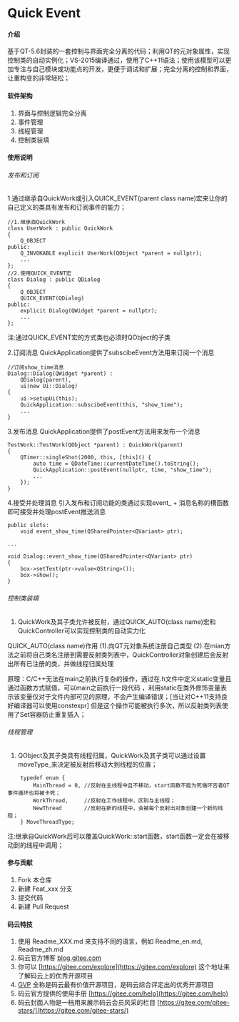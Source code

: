 # Quick Event

#### 介绍
基于QT-5.6封装的一套控制与界面完全分离的代码；利用QT的元对象属性，实现控制类的自动实例化；VS-2015编译通过，使用了C++11语法；使用该模型可以更加专注与自己模块或功能点的开发，更便于调试和扩展；完全分离的控制和界面，让重构变的非常轻松；

#### 软件架构
1.  界面与控制逻辑完全分离
2.  事件管理
3.  线程管理
4.  控制类装填


#### 使用说明

######  发布和订阅
1.通过继承自QuickWork或引入QUICK_EVENT(parent class name)宏来让你的自己定义的类具有发布和订阅事件的能力；

```
//1.继承自QuickWork
class UserWork : public QuickWork
{
    Q_OBJECT
public:
    Q_INVOKABLE explicit UserWork(QObject *parent = nullptr);
    ...
};
//2.使用QUICK_EVENT宏
class Dialog : public QDialog
{
    Q_OBJECT
    QUICK_EVENT(QDialog)
public:
    explicit Dialog(QWidget *parent = nullptr);
    ...
};
```
注:通过QUICK_EVENT宏的方式类也必须时QObject的子类

2.订阅消息
QuickApplication提供了subscibeEvent方法用来订阅一个消息

```
//订阅show_time消息
Dialog::Dialog(QWidget *parent) :
    QDialog(parent),
    ui(new Ui::Dialog)
{
    ui->setupUi(this);
    QuickApplication::subscibeEvent(this, "show_time");
    ...
}
```

3.发布消息
QuickApplication提供了postEvent方法用来发布一个消息

```
TestWork::TestWork(QObject *parent) : QuickWork(parent)
{
    QTimer::singleShot(2000, this, [this]() {
        auto time = QDateTime::currentDateTime().toString();
        QuickApplication::postEvent(nullptr, time, "show_time");
        ...
    });
}
```
4.接受并处理消息
引入发布和订阅功能的类通过实现event_ + 消息名称的槽函数即可接受并处理postEvent推送消息

```
public slots:
    void event_show_time(QSharedPointer<QVariant> ptr);

...

void Dialog::event_show_time(QSharedPointer<QVariant> ptr)
{
    box->setText(ptr->value<QString>());
    box->show();
}

```
######  控制类装填
1. QuickWork及其子类允许被反射，通过QUICK_AUTO(class name)宏和QuickController可以实现控制类的自动实力化

QUICK_AUTO(class name)作用
(1).向QT元对象系统注册自己类型
(2).在mian方法之前将自己类名注册到需要反射类列表中，QuickController对象创建后会反射出所有已注册的类，并做线程归属处理

原理：C/C++无法在main之前执行复杂的操作，通过在.h文件中定义static变量且通过函数方式赋值，可以main之前执行一段代码
，利用static在类外修饰变量表示该变量仅对于文件内部可见的原理，不会产生编译错误；[当让对C++11支持良好编译器可以使用constexpr]
但是这个操作可能被执行多次，所以反射类列表使用了Set容器防止重复插入；

######  线程管理
1. QObject及其子类具有线程归属，QuickWork及其子类可以通过设置moveType_来决定被反射后移动大到线程的位置；

```
    typedef enum {
        MainThread = 0, //反射在主线程中且不移动，start函数不能为死循环否者QT事件循环也将被卡死；
        WorkThread,     //反射在工作线程中，区别与主线程；
        NewThread       //反射在新的线程中，会被每个反射出对象创建一个新的线程；
    } MoveThreadType;
```
注:继承自QuickWork后可以覆盖QuickWork::start函数，start函数一定会在被移动到的线程中调用；

#### 参与贡献

1.  Fork 本仓库
2.  新建 Feat_xxx 分支
3.  提交代码
4.  新建 Pull Request


#### 码云特技

1.  使用 Readme\_XXX.md 来支持不同的语言，例如 Readme\_en.md, Readme\_zh.md
2.  码云官方博客 [blog.gitee.com](https://blog.gitee.com)
3.  你可以 [https://gitee.com/explore](https://gitee.com/explore) 这个地址来了解码云上的优秀开源项目
4.  [GVP](https://gitee.com/gvp) 全称是码云最有价值开源项目，是码云综合评定出的优秀开源项目
5.  码云官方提供的使用手册 [https://gitee.com/help](https://gitee.com/help)
6.  码云封面人物是一档用来展示码云会员风采的栏目 [https://gitee.com/gitee-stars/](https://gitee.com/gitee-stars/)
